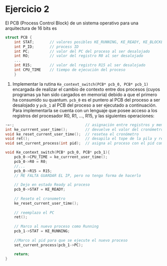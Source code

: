 # Ejercicio 2
El PCB (Process Control Block) de un sistema operativo para una arquitectura de 16 bits es
```c
struct PCB {
    int STAT;       // valores posibles KE_RUNNING, KE_READY, KE_BLOCKED, KE_NEW
    int P_ID;       // process ID
    int PC;         // valor del PC del proceso al ser desalojado
    int RO;         // valor del registro R0 al ser desalojado
    ...
    int R15;        // valor del registro R15 al ser desalojado
    int CPU_TIME    // tiempo de ejecución del proceso
    }
```

1. Implementar la rutina `Ke_context_switch(PCB* pcb_0, PCB* pcb_1)` encargada de realizar el cambio de 
contexto entre dos procesos (cuyos programas ya han sido cargados en memoria) debido a que el primero ha 
consumido su quantum. `pcb_0` es el puntero al PCB del proceso a ser desalojado y `pcb_1` al PCB del
proceso a ser ejecutado a continuación. Para implementarla se cuenta con un lenguaje que posee acceso a los
registros del procesador R0, R1, ..., R15, y las siguientes operaciones:

```c
·=·;                                // asignación entre registros y memoria
int ke_currrent_user_time();        // devuelve el valor del cronómetro
void ke_reset_current_user_time();  // resetea el cronómetro
void ret();                         // desapila el tope de la pila y reemplaza el PC
void set_current_process(int pid);  // asigna al proceso con el pid como el siguiente a ejecutarse
```

```c
void Ke_context_switch(PCB* pcb_0, PCB* pcb_1){
    pcb_0->CPU_TIME = ke_currrent_user_time();
    pcb_0->R0 = R0;
    //...
    pcb_0->R15 = R15;
    // ME FALTA GUARDAR EL IP, pero no tengo forma de hacerlo
    
    // Dejo en estado Ready al proceso
    pcb_0->STAT = KE_READY;
    
    // Reseto el cronometro
    ke_reset_current_user_time();
    
    // reemplazo el PC
    ret();
    
    // Marco al nuevo proceso como Running
    pcb_1->STAT = KE_RUNNING;
    
    //Marco al pid para que se ejecute el nuevo proceso
    set_current_process(pcb_1->PC);
    
    return;
}
```